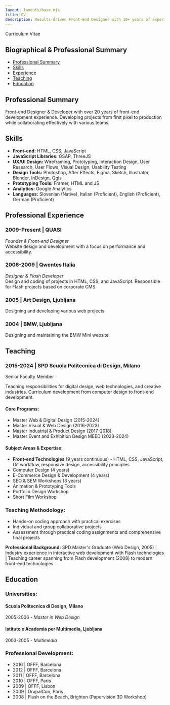 ```yaml
---
layout: layouts/base.njk
title: CV
description: Results-driven Front-End Designer with 10+ years of experience creating intuitive and engaging experiences for mobile and desktop applications. Developing projects from start to finish and collaborating effectively with various teams.
---
```


<section>

<p class="title">Curriculum Vitae</p>

# Biographical & Professional Summary

</section>

<section class="cv-navigation">

* [Professional Summary](#professional-summary)
* [Skills](#skills)
* [Experience](#experience)
* [Teaching](#teaching)
* [Education](#education)

</section>

<section>

## <span id="professional-summary"></span>Professional Summary

Front-end Designer & Developer with over 20 years of front-end development experience. Developing projects from first pixel to production while  collaborating effectively with various teams.

</section> 

<section class="skills">

## <span id="skills"></span>Skills

*   **Front-end:** HTML, CSS, JavaScript
*   **JavaScript Libraries:** GSAP, ThreeJS
*   **UX/UI Design:** Wireframing, Prototyping, Interaction Design, User Research, User Flows, Visual Design, Usability Testing
*   **Design Tools:** Photoshop, After Effects, Figma, Sketch, Illustrator, Blender, InDesign, Qgis
*   **Prototyping Tools:** Framer, HTML and JS
*   **Analytics:** Google Analytics
*   **Languages:** Slovenian (Native), Italian (Proficient), English (Proficient), German (Proficient)

</section>

<section>

## <span id="experience"></span>Professional Experience

### **2009-Present | QUASI**  
*Founder & Front-end Designer*  
Website design and development with a focus on performance and accessibility.

### **2006-2009 | Qwentes Italia**  
*Designer & Flash Developer*  
Design and coding of projects in HTML, CSS, and JavaScript. Responsible for Flash projects based on corporate CMS. 

### **2005 | Art Design, Ljubljana**  
Designing and developing various web projects.

### **2004 | BMW, Ljubljana**  
Designing and maintaining the BMW Mini website.

</section>
<section>

## <span id="teaching"></span>Teaching


### **2015-2024 | SPD Scuola Politecnica di Design, Milano**
Senior Faculty Member

Teaching responsibilities for digital design, web technologies, and creative industries. Curriculum development from computer design to front-end development.

#### Core Programs:
- Master Web & Digital Design (2015-2024)
- Master Visual & Web Design (2016-2023)
- Master Industrial & Product Design (2017-2018)
- Master Event and Exhibition Design MEED (2023-2024)

#### Subject Areas & Expertise:
- **Front-end Technologies** (9 years continuous) - HTML, CSS, JavaScript, Git workflow, responsive design, accessibility principles
- Computer Design (4 years)
- E-Commerce Design & Development (4 years)
- SEO & SEM Workshops (3 years)
- Animation & Prototyping Tools
- Portfolio Design Workshop
- Short Film Workshop

### Teaching Methodology:
- Hands-on coding approach with practical exercises
- Individual and group collaborative projects
- Assessment through practical coding assignments and comprehensive final projects

**Professional Background:**
SPD Master's Graduate (Web Design, 2005) | Industry experience in interactive web development with Flash technologies | Teaching career spanning from Flash development (2008) to modern front-end technologies

</section>

<section>

## <span id="education"></span>Education

### Universities:

#### **Scuola Politecnica di Design, Milano**
  2005-2006 - *Master in Web Design*

#### **Istituto e Academia per Multimedia, Ljubljana**
  2003-2005 - *Multimedia*

### Professional Development:
- 2016 | OFFF, Barcelona
- 2012 | OFFF, Barcelona
- 2011 | OFFF, Barcelona
- 2010 | OFFF, Paris
- 2009 | OFFF, Lisbon
- 2009 | DrupalCon, Paris
- 2008 | Flash on the Beach, Brighton (Papervision 3D Workshop)

</section>
